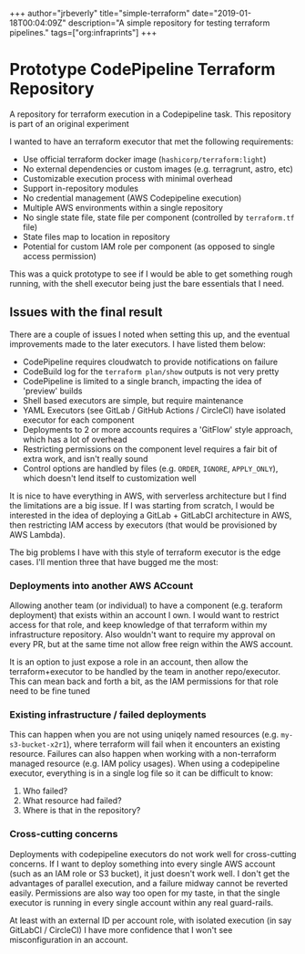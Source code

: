 +++
author="jrbeverly"
title="simple-terraform"
date="2019-01-18T00:04:09Z"
description="A simple repository for testing terraform pipelines."
tags=["org:infraprints"]
+++

# Prototype CodePipeline Terraform Repository

A repository for terraform execution in a Codepipeline task. This repository is part of an original experiment

I wanted to have an terraform executor that met the following requirements:

- Use official terraform docker image (`hashicorp/terraform:light`)
- No external dependencies or custom images (e.g. terragrunt, astro, etc)
- Customizable execution process with minimal overhead
- Support in-repository modules
- No credential management (AWS Codepipeline execution)
- Multiple AWS environments within a single repository
- No single state file, state file per component (controlled by `terraform.tf` file)
- State files map to location in repository
- Potential for custom IAM role per component (as opposed to single access permission)

This was a quick prototype to see if I would be able to get something rough running, with the shell executor being just the bare essentials that I need.

## Issues with the final result

There are a couple of issues I noted when setting this up, and the eventual improvements made to the later executors. I have listed them below:

- CodePipeline requires cloudwatch to provide notifications on failure
- CodeBuild log for the `terraform plan/show` outputs is not very pretty
- CodePipeline is limited to a single branch, impacting the idea of 'preview' builds
- Shell based executors are simple, but require maintenance
- YAML Executors (see GitLab / GitHub Actions / CircleCI) have isolated executor for each component
- Deployments to 2 or more accounts requires a 'GitFlow' style approach, which has a lot of overhead
- Restricting permissions on the component level requires a fair bit of extra work, and isn't really sound
- Control options are handled by files (e.g. `ORDER`, `IGNORE`, `APPLY_ONLY`), which doesn't lend itself to customization well

It is nice to have everything in AWS, with serverless architecture but I find the limitations are a big issue. If I was starting from scratch, I would be interested in the idea of deploying a GitLab + GitLabCI architecture in AWS, then restricting IAM access by executors (that would be provisioned by AWS Lambda).

The big problems I have with this style of terraform executor is the edge cases. I'll mention three that have bugged me the most:

### Deployments into another AWS ACcount

Allowing another team (or individual) to have a component (e.g. teraform deployment) that exists within an account I own. I would want to restrict access for that role, and keep knowledge of that terraform within my infrastructure repository. Also wouldn't want to require my approval on every PR, but at the same time not allow free reign within the AWS account.

It is an option to just expose a role in an account, then allow the terraform+executor to be handled by the team in another repo/executor. This can mean back and forth a bit, as the IAM permissions for that role need to be fine tuned

### Existing infrastructure / failed deployments

This can happen when you are not using uniqely named resources (e.g. `my-s3-bucket-x2r1`), where terraform will fail when it encounters an existing resource. Failures can also happen when working with a non-terraform managed resource (e.g. IAM policy usages). When using a codepipeline executor, everything is in a single log file so it can be difficult to know:

1) Who failed?
2) What resource had failed?
3) Where is that in the repository?

### Cross-cutting concerns

Deployments with codepipeline executors do not work well for cross-cutting concerns. If I want to deploy something into every single AWS account (such as an IAM role or S3 bucket), it just doesn't work well. I don't get the advantages of parallel execution, and a failure midway cannot be reverted easily. Permissions are also way too open for my taste, in that the single executor is running in every single account within any real guard-rails.

At least with an external ID per account role, with isolated execution (in say GitLabCI / CircleCI) I have more confidence that I won't see misconfiguration in an account.
